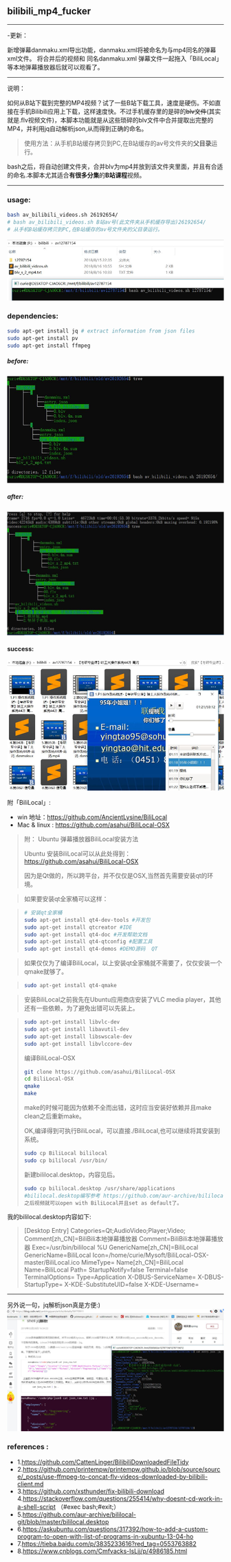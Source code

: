 ## bilibili_mp4_fucker

------------------

-更新：

 新增弹幕danmaku.xml导出功能，danmaku.xml将被命名为与mp4同名的弹幕xml文件。
 将合并后的视频和 同名danmaku.xml 弹幕文件一起拖入「BiliLocal」等本地弹幕播放器后就可以观看了。



------------------

说明：

如何从B站下载到完整的MP4视频？试了一些B站下载工具，速度是硬伤。不如直接在手机Bilibili应用上下载，这样速度快。不过手机缓存里的是碎的~~blv文件~~(其实就是.flv视频文件)，本脚本功能就是从这些琐碎的blv文件中合并提取出完整的MP4，并利用jq自动解析json,从而得到正确的命名。

> 使用方法：从手机B站缓存拷贝到PC,在B站缓存的av号文件夹的**父目录**运行。

bash之后，将自动创建文件夹，合并blv为mp4并放到该文件夹里面，并且有合适的命名.本脚本尤其适合**有很多分集**的**B站课程**视频。

-----------------
###  usage:

```bash
bash av_bilibili_videos.sh 26192654/
# bash av_bilibili_videos.sh B站av号(此文件夹从手机缓存导出)26192654/
# 从手机B站缓存拷贝到PC,在B站缓存的av号文件夹的父目录运行。
```

![](pics/usage.JPG)

### dependencies:

```bash
sudo apt-get install jq # extract information from json files
sudo apt-get install pv
sudo apt-get install ffmpeg
```

##### before:

![](pics/before.JPG)

##### after:

![](pics/after.JPG)

#### success:

![](pics/ok.JPG)

 附「BiliLocal」: 

- win 地址：https://github.com/AncientLysine/BiliLocal 
- Mac & linux : https://github.com/asahui/BiliLocal-OSX

> 附： Ubuntu 弹幕播放器BiliLocal安装方法
>
>  Ubuntu 安装BiliLocal可以从此处得到：https://github.com/asahui/BiliLocal-OSX
>
> 因为是Qt做的，所以跨平台，并不仅仅是OSX,当然首先需要安装qt的环境。

>如果要安装qt全家桶可以这样：

> ```bash
> # 安装qt全家桶
> sudo apt-get install qt4-dev-tools #开发包 　　
> sudo apt-get install qtcreator #IDE　　
> sudo apt-get install qt4-doc #开发帮助文档 　　
> sudo apt-get install qt4-qtconfig #配置工具 　　
> sudo apt-get install qt4-demos #DEMO源码  QT
> ```

>如果仅仅为了编译BiliLocal，以上安装qt全家桶就不需要了，仅仅安装一个qmake就够了。

>```bash
>sudo apt-get install qt4-qmake
>```

>安装BiliLocal之前我先在Ubuntu应用商店安装了VLC media player，其他还有一些依赖，为了避免出错可以先装上。

>```bash
>sudo apt-get install libvlc-dev
>sudo apt-get install libavutil-dev
>sudo apt-get install libswscale-dev
>sudo apt-get install libvlccore-dev
>```
>编译BiliLocal-OSX
>```bash
>git clone https://github.com/asahui/BiliLocal-OSX
>cd BiliLocal-OSX
>qmake 
>make
>```
>make的时候可能因为依赖不全而出错，这时应当安装好依赖并且make clean之后重新make。
>
>OK,编译得到可执行BiliLocal，可以直接./BiliLocal,也可以继续将其安装到系统。
>```bash
>sudo cp BiliLocal bililocal
>sudo cp bililocal /usr/bin/
>```
>新建bililocal.desktop，内容见后。
>```bash
>sudo cp bililocal.desktop /usr/share/applications
>#bililocal.desktop编写参考 https://github.com/aur-archive/bililocal-git/blob/master/bililocal.desktop
>之后视频就可以open with BiliLocal并且set as default了。
>```
我的bililocal.desktop内容如下:

>[Desktop Entry]
>Categories=Qt;AudioVideo;Player;Video;
>Comment[zh_CN]=BiliBili本地弹幕播放器
>Comment=BiliBili本地弹幕播放器
>Exec=/usr/bin/bililocal %U
>GenericName[zh_CN]=BiliLocal
>GenericName=BiliLocal
>Icon=/home/curie/Mysoft/BiliLocal-OSX-master/BiliLocal.ico
>MimeType=
>Name[zh_CN]=BiliLocal
>Name=BiliLocal
>Path=
>StartupNotify=false
>Terminal=false
>TerminalOptions=
>Type=Application
>X-DBUS-ServiceName=
>X-DBUS-StartupType=
>X-KDE-SubstituteUID=false
>X-KDE-Username=

---------------------------------------------




另外说一句，jq解析json真是方便:)![](pics/jq.JPG)

### references : 
- 1.https://github.com/CattenLinger/BilibiliDownloadedFileTidy 
- 2.https://github.com/printempw/printempw.github.io/blob/source/source/_posts/use-ffmpeg-to-concat-flv-videos-downloaded-by-bilibili-client.md
- 3.https://github.com/xsthunder/fix-bilibili-download
   4.https://stackoverflow.com/questions/255414/why-doesnt-cd-work-in-a-shell-script （#exec bash;#exit;）	
- 5.https://github.com/aur-archive/bililocal-git/blob/master/bililocal.desktop
- 6.https://askubuntu.com/questions/317392/how-to-add-a-custom-program-to-open-with-list-of-programs-in-xubuntu-13-04-ho
- 7.https://tieba.baidu.com/p/3835233616?red_tag=0553763882
- 8.https://www.cnblogs.com/Cmfvacks-IsLjj/p/4986185.html

 